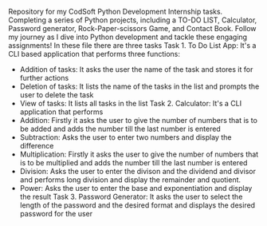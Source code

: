 Repository for my CodSoft Python Development Internship tasks. Completing a series of Python projects, including a TO-DO LIST, Calculator, Password generator,
Rock-Paper-scissors Game, and Contact Book. Follow my journey as I dive into Python development and tackle these engaging assignments!
In these file there are three tasks
Task 1. To Do List App: It's a CLI based application that performs three functions:
  - Addition of tasks: It asks the user the name of the task and stores it for further actions
  - Deletion of tasks: It lists the name of the tasks in the list and prompts the user to delete the task
  - View of tasks: It lists all tasks in the list
Task 2. Calculator: It's a CLI application that performs
   - Addition: Firstly it asks the user to give the number of numbers that is to be added and adds the number till the last number is entered
   - Subtraction: Asks the user to enter two numbers and display the difference
   - Multiplication: Firstly it asks the user to give the number of numbers that is to be multiplied and adds the number till the last number is entered
   - Division: Asks the user to enter the divison and the dividend and divisor and performs long division and display the remainder and quotient.
   - Power: Asks the user to enter the base and exponentiation and display the result
Task 3. Password Generator: It asks the user to select the length of the password and the desired format and displays the desired password for the user  

